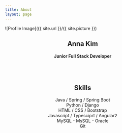 ```yaml
---
title: About
layout: page
---
```


![Profile Image]({{ site.url }}/{{ site.picture }})

<div align="center">
<h2>Anna Kim</h2>
<h4>Junior Full Stack Developer</h4>

<br><br>
<h2>Skills</h2>

<ul class="skill-list" style="list-style:none; margin:0px; padding:0px;">
	<li>Java / Spring / Spring Boot</li>
	<li>Python / Django</li>
	<li>HTML / CSS / Bootstrap</li>
	<li>Javascript / Typesciprt / Angular2</li>
	<li>MySQL - MsSQL - Oracle</li>
	<li>Git</li>
</ul>
</div>